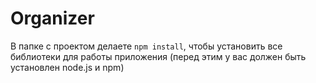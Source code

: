 # Organizer

В папке с проектом делаете `npm install`, чтобы установить все библиотеки для работы приложения (перед этим у вас должен быть установлен node.js и npm)
